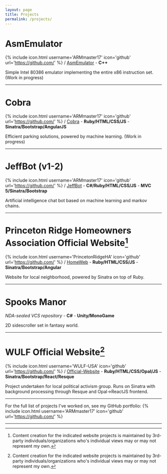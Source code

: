 ```yaml
---
layout: page
title: Projects
permalink: /projects/
---
```


# AsmEmulator
{% include icon.html username='ARMmaster17' icon='github' url='https://github.com/' %} /
[AsmEmulator](https://github.com/ARMmaster17/AsmEmulator) - **C++**

Simple Intel 80386 emulator implementing the entire x86 instruction set. (Work in progress)

---

# Cobra
{% include icon.html username='ARMmaster17' icon='github' url='https://github.com/' %} /
[Cobra](https://github.com/ARMmaster17/Cobra) - **Ruby/HTML/CSS/JS** - **Sinatra/Bootstrap/AngularJS**

Efficient parking solutions, powered by machine learning. (Work in progress)

---

# JeffBot (v1-2)
{% include icon.html username='ARMmaster17' icon='github' url='https://github.com/' %} /
[JeffBot](https://github.com/ARMmaster17/JeffBot) - **C#/Ruby/HTML/CSS/JS** - **MVC 5/Sinatra/Bootstrap**

Artificial intelligence chat bot based on machine learning and markov chains.

---

# Princeton Ridge Homeowners Association Official Website[^1]
{% include icon.html username='PrincetonRidgeHA' icon='github' url='https://github.com/' %} /
[HomeWeb](https://github.com/PrincetonRidgeHA/HomeWeb) - **Ruby/HTML/CSS/JS** - **Sinatra/Bootstrap/Angular**

Website for local neighborhood, powered by Sinatra on top of Ruby.

---

# Spooks Manor

*NDA-sealed VCS repository* - **C#** - **Unity/MonoGame**

2D sidescroller set in fantasy world.

---

# WULF Official Website[^1]
{% include icon.html username='WULF-USA' icon='github' url='https://github.com/' %} /
[Official-Website](https://github.com/WULF-USA/Official-Website) - **Ruby/HTML/CSS/Opal/JS** - **Sinatra/Bootstrap/React/Resque**

Project undertaken for local political activism group. Runs on Sinatra with background processing through Resque and Opal->ReactJS frontend.

---

For the full list of projects I've worked on, see my GitHub portfolio: {% include icon.html username='ARMmaster17' icon='github' url='https://github.com/' %}

---

[^1]: Content creation for the indicated website projects is maintained by 3rd-party individuals/organizations who's individual views may or may not represent my own.
